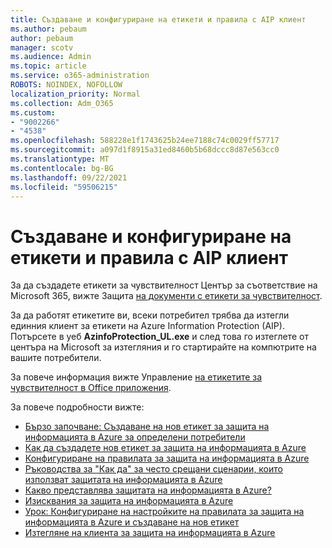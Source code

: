 ```yaml
---
title: Създаване и конфигуриране на етикети и правила с AIP клиент
ms.author: pebaum
author: pebaum
manager: scotv
ms.audience: Admin
ms.topic: article
ms.service: o365-administration
ROBOTS: NOINDEX, NOFOLLOW
localization_priority: Normal
ms.collection: Adm_O365
ms.custom:
- "9002266"
- "4538"
ms.openlocfilehash: 588228e1f1743625b24ee7188c74c0029ff57717
ms.sourcegitcommit: a097d1f8915a31ed8460b5b68dccc8d87e563cc0
ms.translationtype: MT
ms.contentlocale: bg-BG
ms.lasthandoff: 09/22/2021
ms.locfileid: "59506215"
---
```

# <a name="creating-and-configuring-labels-and-policies-with-aip-client"></a>Създаване и конфигуриране на етикети и правила с AIP клиент

За да създадете етикети за чувствителност Център за съответствие на Microsoft 365, вижте Защита [на документи с етикети за чувствителност](https://docs.microsoft.com/microsoft-365/business-video/create-sensitivity-labels).

За да работят етикетите ви, всеки потребител трябва да изтегли единния клиент за етикети на Azure Information Protection (AIP). Потърсете в уеб **AzinfoProtection_UL.exe** и след това го изтеглете от центъра на Microsoft за изтегляния и го стартирайте на компютрите на вашите потребители.

За повече информация вижте Управление [на етикетите за чувствителност в Office приложения](https://docs.microsoft.com/microsoft-365/compliance/sensitivity-labels-office-apps).

За повече подробности вижте: 

- [Бързо започване: Създаване на нов етикет за защита на информацията в Azure за определени потребители](https://docs.microsoft.com/azure/information-protection/quickstart-label-specificusers)
- [Как да създадете нов етикет за защита на информацията в Azure](https://docs.microsoft.com/azure/information-protection/configure-policy-new-label)
- [Конфигуриране на правилата за защита на информацията в Azure](https://docs.microsoft.com/azure/information-protection/configure-policy)
- [Ръководства за "Как да" за често срещани сценарии, които използват защитата на информацията в Azure](https://docs.microsoft.com/azure/information-protection/how-to-guides)
- [Какво представлява защитата на информацията в Azure?](https://docs.microsoft.com/azure/information-protection/what-is-information-protection)
- [Изисквания за защита на информацията в Azure](https://docs.microsoft.com/azure/information-protection/requirements)
- [Урок: Конфигуриране на настройките на правилата за защита на информацията в Azure и създаване на нов етикет](https://docs.microsoft.com/azure/information-protection/infoprotect-quick-start-tutorial)
- [Изтегляне на клиента за защита на информацията в Azure](https://www.microsoft.com/download/details.aspx?id=53018)
